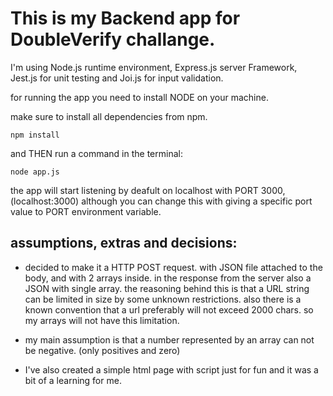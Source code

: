 # This is my Backend app for DoubleVerify challange.

I'm using Node.js runtime environment, Express.js server Framework, Jest.js for unit testing and Joi.js for input validation.

for running the app you need to install NODE on your machine.

make sure to install all dependencies from npm.

    npm install
    
and THEN run a command in the terminal:    
    
    node app.js


the app will start listening by deafult on localhost with PORT 3000, (localhost:3000)
although you can change this with giving a specific port value to PORT environment variable.

## assumptions, extras and decisions:

- decided to make it a HTTP POST request. with JSON file attached to the body, and with 2 arrays inside.
    in the response from the server also a JSON with single array.
    the reasoning behind this is that a URL string can be limited in size by some unknown restrictions.
    also there is a known convention that a url preferably will not exceed 2000 chars. 
    so my arrays will not have this limitation.

- my main assumption is that a number represented by an array can not be negative. (only positives and zero) 

- I've also created a simple html page with script just for fun and it was a bit of a learning for me.
